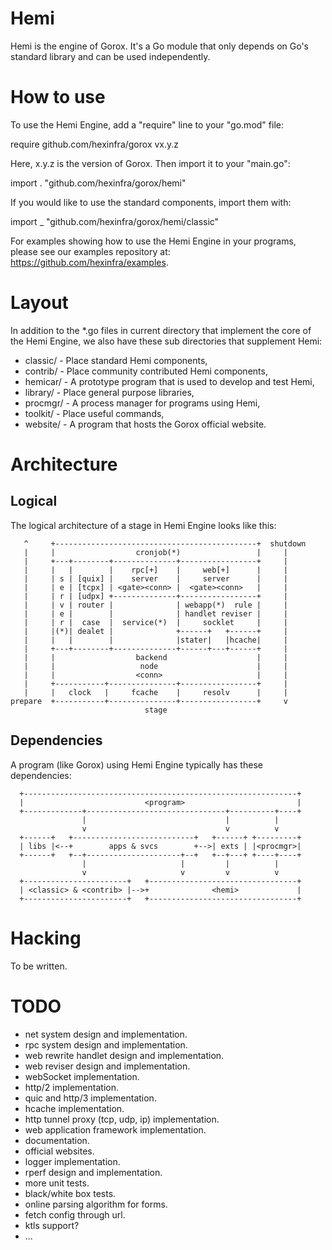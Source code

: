 Hemi
====

Hemi is the engine of Gorox. It's a Go module that only depends on Go's standard
library and can be used independently.


How to use
==========

To use the Hemi Engine, add a "require" line to your "go.mod" file:

  require github.com/hexinfra/gorox vx.y.z

Here, x.y.z is the version of Gorox. Then import it to your "main.go":

  import . "github.com/hexinfra/gorox/hemi"

If you would like to use the standard components, import them with:

  import _ "github.com/hexinfra/gorox/hemi/classic"

For examples showing how to use the Hemi Engine in your programs, please see our
examples repository at: https://github.com/hexinfra/examples.


Layout
======

In addition to the *.go files in current directory that implement the core of
the Hemi Engine, we also have these sub directories that supplement Hemi:

  * classic/  - Place standard Hemi components,
  * contrib/  - Place community contributed Hemi components,
  * hemicar/  - A prototype program that is used to develop and test Hemi,
  * library/  - Place general purpose libraries,
  * procmgr/  - A process manager for programs using Hemi,
  * toolkit/  - Place useful commands,
  * website/  - A program that hosts the Gorox official website.


Architecture
============

Logical
-------

The logical architecture of a stage in Hemi Engine looks like this:

```
   ^     +---------------------------------------------+  shutdown
   |     |                  cronjob(*)                 |     |
   |     +---+--------+--------------+-----------------+     |
   |     |   |        |    rpc[+]    |     web[+]      |     |
   |     | s | [quix] |    server    |     server      |     |
   |     | e | [tcpx] | <gate><conn> |  <gate><conn>   |     |
   |     | r | [udpx] +--------------+-----------------+     |
   |     | v | router |              | webapp(*)  rule |     |
   |     | e |        |              | handlet reviser |     |
   |     | r |  case  |  service(*)  |     socklet     |     |
   |     |(*)| dealet |              +------+   +------+     |
   |     |   |        |              |stater|   |hcache|     |
   |     +---+--------+--------------+------+---+------+     |
   |     |                  backend                    |     |
   |     |                   node                      |     |
   |     |                  <conn>                     |     |
   |     +-----------+---------------+-----------------+     |
   |     |   clock   |     fcache    |     resolv      |     |
prepare  +-----------+---------------+-----------------+     v
                              stage

```

Dependencies
------------

A program (like Gorox) using Hemi Engine typically has these dependencies:

```
  +-------------------------------------------------------------+
  |                           <program>                         |
  +-------------+-------------------------------+----------+----+
                |                               |          |
                v                               v          v
  +------+   +---------------------------+   +------+ +---------+
  | libs |<--+        apps & svcs        +-->| exts | |<procmgr>|
  +------+   +--+---------------------+--+   +--+---+ +----+----+
                |                     |         |          |
                v                     v         v          v
  +-----------------------+   +---------------------------------+
  | <classic> & <contrib> |-->+              <hemi>             |
  +-----------------------+   +---------------------------------+
```


Hacking
=======

To be written.


TODO
====

* net system design and implementation.
* rpc system design and implementation.
* web rewrite handlet design and implementation.
* web reviser design and implementation.
* webSocket implementation.
* http/2 implementation.
* quic and http/3 implementation.
* hcache implementation.
* http tunnel proxy (tcp, udp, ip) implementation.
* web application framework implementation.
* documentation.
* official websites.
* logger implementation.
* rperf design and implementation.
* more unit tests.
* black/white box tests.
* online parsing algorithm for forms.
* fetch config through url.
* ktls support?
* ...

